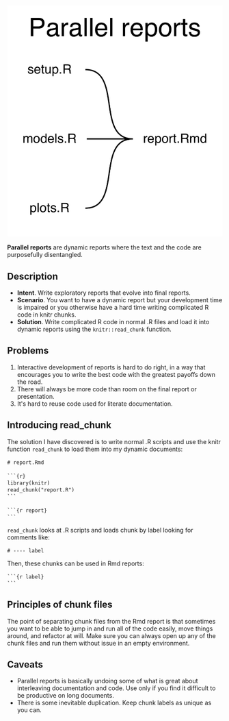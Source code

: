 ![Parallel reports](/design-patterns/parallel-reports/parallel-reports.png)

**Parallel reports** are dynamic reports where the text and the code are purposefully disentangled.

## Description

* **Intent**. Write exploratory reports that evolve into final reports.
* **Scenario**. You want to have a dynamic report but your development
  time is impaired or you otherwise have a hard time writing complicated R code in knitr chunks.
* **Solution**. Write complicated R code in normal .R files and load it into
  dynamic reports using the `knitr::read_chunk` function.

## Problems

1. Interactive development of reports is hard to do right, in a way that encourages you to write the best code with the greatest payoffs down the road.
2. There will always be more code than room on the final report or presentation.
3. It's hard to reuse code used for literate documentation.

## Introducing read_chunk

The solution I have discovered is to write normal .R scripts and use the knitr function `read_chunk` to load them into my dynamic documents:

    # report.Rmd

    ```{r}
    library(knitr)
    read_chunk("report.R")
    ```

    ```{r report}
    ```

`read_chunk` looks at .R scripts and loads chunk by label looking for comments like:

    # ---- label

Then, these chunks can be used in Rmd reports:

    ```{r label}
    ```

## Principles of chunk files

The point of separating chunk files from the Rmd report is that sometimes you want to be able to jump in and run all of the code easily, move things around, and refactor at will. Make sure you can always open up any of the chunk files and run them without issue in an empty environment.

## Caveats

- Parallel reports is basically undoing some of what is great about interleaving documentation and code. Use only if you find it difficult to be productive on long documents.
- There is some inevitable duplication. Keep chunk labels as unique as you can.
